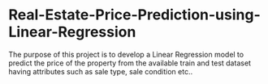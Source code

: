# Real-Estate-Price-Prediction-using-Linear-Regression
The purpose of this project is to develop a Linear Regression model to predict the price of the property from the available train and test dataset having attributes such as sale type, sale condition etc..
